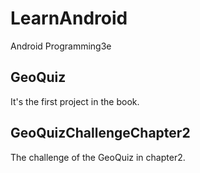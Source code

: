 # LearnAndroid
Android Programming3e

## GeoQuiz
It's the first project in the book.

## GeoQuizChallengeChapter2
The challenge of the GeoQuiz in chapter2.
